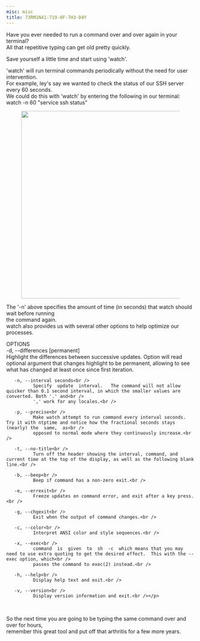 ```yaml
---
misc: misc
title: 73RM1N41-719-0F-7H3-D4Y
---
```

<p>Have you ever needed to run a command over and over again in your terminal?<br />
All that repetitive typing can get old pretty quickly.</p>
<p>Save yourself a little time and start using 'watch'.</p>
<p>'watch' will run terminal commands periodically without the need for user intervention.<br />
For example, ley's say we wanted to check the status of our SSH server every 60 seconds.<br />
We could do this with 'watch' by entering the following in our terminal:<br />
watch -n 60 "service ssh status"</p>
<figure>
<a href="http://programthirteen.com/images/watch-ssh.png">
        <img src="http://programthirteen.com/images/watch-ssh.png" alt="" height="500px" width="750px"/>
    </a>
</figure>
<p>The '-n' above specifies the amount of time (in seconds) that watch should wait before running<br />
the command again.<br />
watch also provides us with several other options to help optimize our processes.</p>
<p>OPTIONS<br />
       -d, --differences [permanent]<br />
              Highlight the differences between successive updates.  Option will read optional argument that changes highlight to be permanent, allowing to see<br />
              what has changed at least once since first iteration.<br />

       -n, --interval seconds<br />
              Specify  update  interval.   The command will not allow quicker than 0.1 second interval, in which the smaller values are converted. Both '.' and<br />
              ',' work for any locales.<br />

       -p, --precise<br />
              Make watch attempt to run command every interval seconds. Try it with ntptime and notice how the fractional seconds stays (nearly) the  same,  as<br />
              opposed to normal mode where they continuously increase.<br />

       -t, --no-title<br />
              Turn off the header showing the interval, command, and current time at the top of the display, as well as the following blank line.<br />

       -b, --beep<br />
              Beep if command has a non-zero exit.<br />

       -e, --errexit<br />
              Freeze updates on command error, and exit after a key press.<br />

       -g, --chgexit<br />
              Exit when the output of command changes.<br />

       -c, --color<br />
              Interpret ANSI color and style sequences.<br />

       -x, --exec<br />
              command  is  given  to  sh  -c  which means that you may need to use extra quoting to get the desired effect.  This with the --exec option, which<br />
              passes the command to exec(2) instead.<br />

       -h, --help<br />
              Display help text and exit.<br />

       -v, --version<br />
              Display version information and exit.<br /></p>
<br />
<p>So the next time you are going to be typing the same command over and over for hours,<br />
remember this great tool and put off that arthritis for a few more years.
